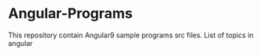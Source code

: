 # Angular-Programs
This repository contain Angular9 sample programs src files.
List of topics in angular 
